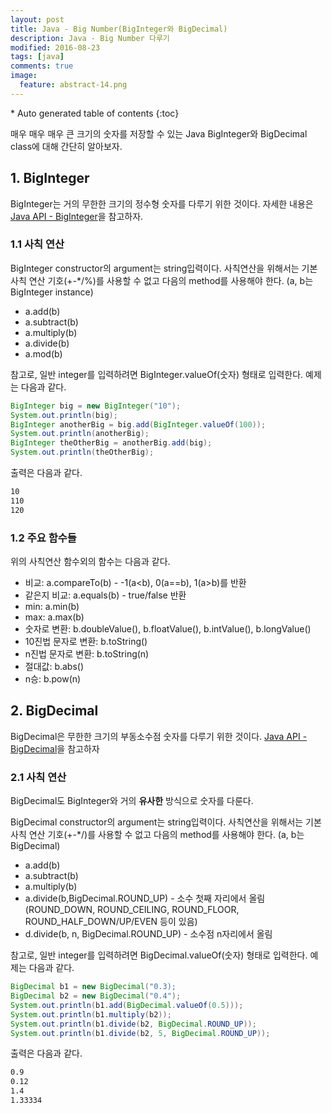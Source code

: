 ```yaml
---
layout: post
title: Java - Big Number(BigInteger와 BigDecimal)
description: Java - Big Number 다루기
modified: 2016-08-23
tags: [java]
comments: true
image:
  feature: abstract-14.png
---
```


<section id="table-of-contents" class="toc">
<div id="drawer" markdown="1">
*  Auto generated table of contents
{:toc}
</div>
</section><!-- /#table-of-contents -->

매우 매우 매우 큰 크기의 숫자를 저장할 수 있는 Java BigInteger와 BigDecimal class에 대해 간단히 알아보자. 

## 1. BigInteger

BigInteger는 거의 무한한 크기의 정수형 숫자를 다루기 위한 것이다.  자세한 내용은 [Java API - BigInteger](https://docs.oracle.com/javase/8/docs/api/java/math/BigInteger.html)을 참고하자. 


### 1.1 사칙 연산

BigInteger constructor의 argument는 string입력이다. 사칙연산을 위해서는 기본 사칙 연산 기호(+-*/%)를 사용할 수 없고 다음의 method를 사용해야 한다. (a, b는 BigInteger instance)

- a.add(b)
- a.subtract(b)
- a.multiply(b)
- a.divide(b)
- a.mod(b)

참고로, 일반 integer를 입력하려면 BigInteger.valueOf(숫자) 형태로 입력한다. 예제는 다음과 같다. 

```java
BigInteger big = new BigInteger("10");
System.out.println(big);
BigInteger anotherBig = big.add(BigInteger.valueOf(100));
System.out.println(anotherBig);
BigInteger theOtherBig = anotherBig.add(big); 
System.out.println(theOtherBig);
```

출력은 다음과 같다. 

```bash
10
110
120
```

### 1.2 주요 함수들

위의 사칙연산 함수외의 함수는 다음과 같다. 

- 비교: a.compareTo(b) - -1(a<b), 0(a==b), 1(a>b)를 반환
- 같은지 비교: a.equals(b) - true/false 반환
- min: a.min(b)
- max: a.max(b)
- 숫자로 변환: b.doubleValue(), b.floatValue(), b.intValue(), b.longValue()
- 10진법 문자로 변환: b.toString()
- n진법 문자로 변환: b.toString(n)
- 절대값: b.abs()
- n승: b.pow(n)

## 2. BigDecimal

BigDecimal은 무한한 크기의 부동소수점 숫자를 다루기 위한 것이다. [Java API - BigDecimal](https://docs.oracle.com/javase/8/docs/api/java/math/BigDecimal.html)을 참고하자 

### 2.1 사칙 연산

BigDecimal도 BigInteger와 거의 **유사한** 방식으로 숫자를 다룬다. 

BigDecimal constructor의 argument는 string입력이다. 사칙연산을 위해서는 기본 사칙 연산 기호(+-*/)를 사용할 수 없고 다음의 method를 사용해야 한다. (a, b는 BigDecimal)

- a.add(b)
- a.subtract(b)
- a.multiply(b)
- a.divide(b,BigDecimal.ROUND_UP) - 소수 첫째 자리에서 올림 (ROUND_DOWN, ROUND_CEILING, ROUND_FLOOR, ROUND_HALF_DOWN/UP/EVEN 등이 있음)
- d.divide(b, n, BigDecimal.ROUND_UP) - 소수점 n자리에서 올림

참고로, 일반 integer를 입력하려면 BigDecimal.valueOf(숫자) 형태로 입력한다. 예제는 다음과 같다. 

```java
BigDecimal b1 = new BigDecimal("0.3);
BigDecimal b2 = new BigDecimal("0.4");
System.out.println(b1.add(BigDecimal.valueOf(0.5)));
System.out.println(b1.multiply(b2));
System.out.println(b1.divide(b2, BigDecimal.ROUND_UP));
System.out.println(b1.divide(b2, 5, BigDecimal.ROUND_UP));
```

출력은 다음과 같다. 

```bash
0.9
0.12
1.4
1.33334
```
